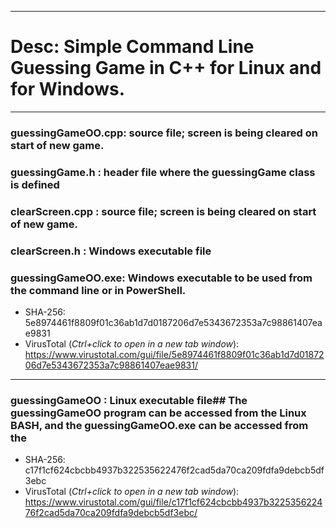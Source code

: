 -------------------------------------------------------------------------
# Desc: Simple Command Line Guessing Game in C++ for Linux and for Windows.
-------------------------------------------------------------------------
### guessingGameOO.cpp: source file; screen is being cleared on start of new game.
### guessingGame.h    : header file where the guessingGame class is defined
### clearScreen.cpp   : source file; screen is being cleared on start of new game.
### clearScreen.h     : Windows executable file
### guessingGameOO.exe: Windows executable to be used from the command line or in PowerShell.
* SHA-256:  5e8974461f8809f01c36ab1d7d0187206d7e5343672353a7c98861407eae9831
* VirusTotal (*Ctrl+click to open in a new tab window*): https://www.virustotal.com/gui/file/5e8974461f8809f01c36ab1d7d0187206d7e5343672353a7c98861407eae9831/
-------------------------------------------------------------------------
### guessingGameOO    : Linux executable file## The guessingGameOO program can be accessed from the Linux BASH, and the guessingGameOO.exe can be accessed from the
* SHA-256: c17f1cf624cbcbb4937b322535622476f2cad5da70ca209fdfa9debcb5df3ebc
* VirusTotal (*Ctrl+click to open in a new tab window*): https://www.virustotal.com/gui/file/c17f1cf624cbcbb4937b322535622476f2cad5da70ca209fdfa9debcb5df3ebc/
